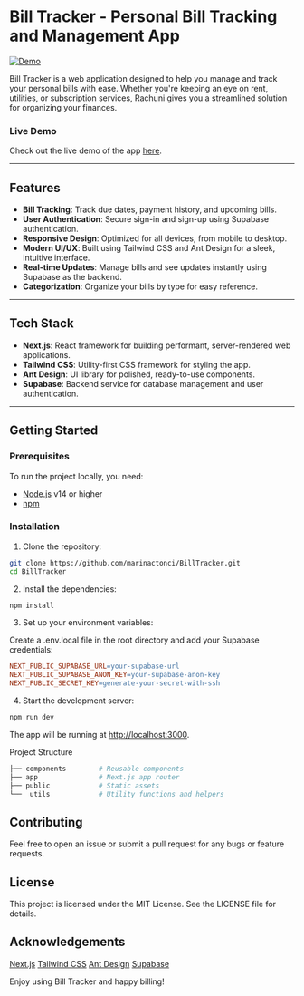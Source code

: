 # Bill Tracker - Personal Bill Tracking and Management App

[![Demo](https://img.shields.io/badge/Demo-Live-brightgreen)](https://rachuni.vercel.app/)

Bill Tracker is a web application designed to help you manage and track your personal bills with ease. Whether you're keeping an eye on rent, utilities, or subscription services, Rachuni gives you a streamlined solution for organizing your finances.

### Live Demo
Check out the live demo of the app [here](https://rachuni.vercel.app/).

---

## Features

- **Bill Tracking**: Track due dates, payment history, and upcoming bills.
- **User Authentication**: Secure sign-in and sign-up using Supabase authentication.
- **Responsive Design**: Optimized for all devices, from mobile to desktop.
- **Modern UI/UX**: Built using Tailwind CSS and Ant Design for a sleek, intuitive interface.
- **Real-time Updates**: Manage bills and see updates instantly using Supabase as the backend.
- **Categorization**: Organize your bills by type for easy reference.

---

## Tech Stack

- **Next.js**: React framework for building performant, server-rendered web applications.
- **Tailwind CSS**: Utility-first CSS framework for styling the app.
- **Ant Design**: UI library for polished, ready-to-use components.
- **Supabase**: Backend service for database management and user authentication.

---

## Getting Started

### Prerequisites

To run the project locally, you need:

- [Node.js](https://nodejs.org/en/download/) v14 or higher
- [npm](https://www.npmjs.com/get-npm)

### Installation

1. Clone the repository:

```bash
git clone https://github.com/marinactonci/BillTracker.git
cd BillTracker
```

2. Install the dependencies:

```bash
npm install
```

3. Set up your environment variables:

Create a .env.local file in the root directory and add your Supabase credentials:

```makefile
NEXT_PUBLIC_SUPABASE_URL=your-supabase-url
NEXT_PUBLIC_SUPABASE_ANON_KEY=your-supabase-anon-key
NEXT_PUBLIC_SECRET_KEY=generate-your-secret-with-ssh
```

4. Start the development server:

```bash
npm run dev
```

The app will be running at [http://localhost:3000](http://localhost:3000).

Project Structure
```bash
├── components        # Reusable components
├── app               # Next.js app router
├── public            # Static assets
└──  utils            # Utility functions and helpers
```

## Contributing
Feel free to open an issue or submit a pull request for any bugs or feature requests.

## License
This project is licensed under the MIT License. See the LICENSE file for details.

## Acknowledgements
[Next.js](https://nextjs.org/)
[Tailwind CSS](https://tailwindcss.com/)
[Ant Design](https://ant.design/)
[Supabase](https://supabase.com/)

Enjoy using Bill Tracker and happy billing!
